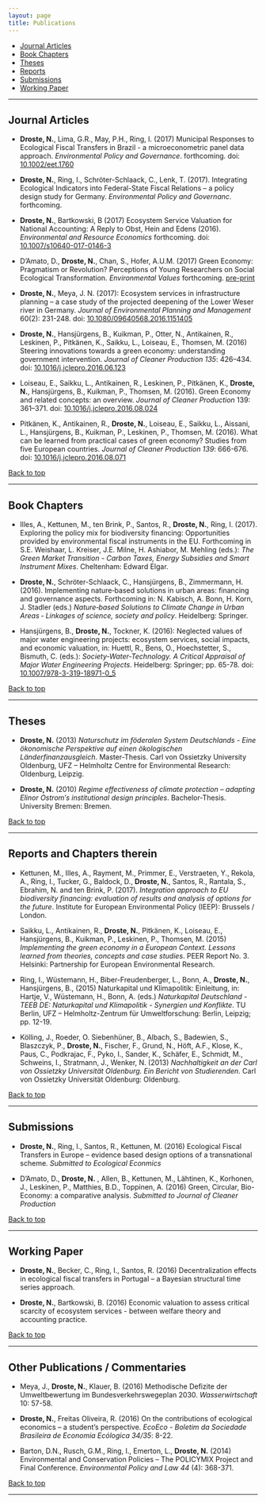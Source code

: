 ```yaml
---
layout: page
title: Publications
---
```


- [Journal Articles](#journal-articles)
- [Book Chapters](#book-chapters)
- [Theses](#theses)
- [Reports](#reports)
- [Submissions](#submissions)
- [Working Paper](#working-paper)

---

## Journal Articles

+ **Droste, N.**, Lima, G.R., May, P.H., Ring, I. (2017)  Municipal Responses to Ecological Fiscal Transfers in Brazil - a microeconometric panel data approach. *Environmental Policy and Governance*. forthcoming. doi: [10.1002/eet.1760](http://dx.doi.org/10.1002/eet.1760)

+ **Droste, N.**, Ring, I., Schröter-Schlaack, C., Lenk, T. (2017). Integrating Ecological Indicators into Federal-State Fiscal Relations – a policy design study for Germany. *Environmental Policy and Governanc*. forthcoming.

+ **Droste, N.**, Bartkowski, B (2017) Ecosystem Service Valuation for National Accounting: A Reply to Obst, Hein and Edens (2016). *Environmental and Resource Economics* forthcoming. doi: [10.1007/s10640-017-0146-3](http://dx.doi.org/10.1007/s10640-017-0146-3)

+ D’Amato, D., **Droste, N.**, Chan, S., Hofer, A.U.M. (2017) Green Economy: Pragmatism or Revolution? Perceptions of Young Researchers on Social Ecological Transformation. *Environmental Values* forthcoming. [pre-print](http://www.whpress.co.uk/EV/papers/D'Amato.pdf)

+ **Droste, N.**, Meya, J. N. (2017): Ecosystem services in infrastructure planning – a case study of the projected deepening of the Lower Weser river in Germany. *Journal of Environmental Planning and Management* 60(2): 231-248. doi: [10.1080/09640568.2016.1151405](http://dx.doi.org/10.1080/09640568.2016.1151405)

+ **Droste, N.**, Hansjürgens, B., Kuikman, P., Otter, N., Antikainen, R., Leskinen, P., Pitkänen, K., Saikku, L., Loiseau, E., Thomsen, M. (2016) Steering innovations towards a green economy: understanding government intervention. *Journal of Cleaner Production* *135*: 426–434. doi: [10.1016/j.jclepro.2016.06.123](http://dx.doi.org/10.1016/j.jclepro.2016.06.123)

+ Loiseau, E., Saikku, L., Antikainen, R., Leskinen, P., Pitkänen, K., **Droste, N.**, Hansjürgens, B., Kuikman, P., Thomsen, M. (2016). Green Economy and related concepts: an overview. *Journal of Cleaner Production* 139: 361–371. doi: [10.1016/j.jclepro.2016.08.024](http://dx.doi.org/10.1016/j.jclepro.2016.08.024)

+ Pitkänen, K., Antikainen, R., **Droste, N.**, Loiseau, E., Saikku, L., Aissani, L., Hansjürgens, B., Kuikman, P., Leskinen, P., Thomsen, M. (2016). What can be learned from practical cases of green economy? Studies from five European countries. *Journal of Cleaner Production* *139*: 666-676. doi: [10.1016/j.jclepro.2016.08.071](http://dx.doi.org/10.1016/j.jclepro.2016.08.071)

<a href="#top">Back to top</a>

---

## Book Chapters

+ Illes, A., Kettunen, M., ten Brink, P., Santos, R., **Droste, N.**, Ring, I. (2017). Exploring the policy mix for biodiversity financing: Opportunities provided by environmental fiscal instruments in the EU. Forthcoming in S.E. Weishaar, L. Kreiser, J.E. Milne, H. Ashiabor, M. Mehling (eds.): *The Green Market Transition - Carbon Taxes, Energy Subsidies and Smart Instrument Mixes*. Cheltenham: Edward Elgar.

+ **Droste, N.**, Schröter-Schlaack, C., Hansjürgens, B., Zimmermann, H. (2016). Implementing nature‐based solutions in urban areas: financing and governance aspects. Forthcoming in: N. Kabisch, A. Bonn, H. Korn, J. Stadler (eds.) *Nature‐based Solutions to Climate Change in Urban Areas ‐ Linkages of science, society and policy*. Heidelberg: Springer.

+ Hansjürgens, B., **Droste, N.**, Tockner, K. (2016): Neglected values of major water engineering projects: ecosystem services, social impacts, and economic valuation, in: Huettl, R., Bens, O., Hoechstetter, S., Bismuth, C. (eds.): *Society-Water-Technology. A Critical Appraisal of Major Water Engineering Projects*. Heidelberg: Springer; pp. 65-78. doi: [10.1007/978-3-319-18971-0_5](http://dx.doi.org/10.1007/978-3-319-18971-0_5)

<a href="#top">Back to top</a>

---

## Theses

+ **Droste, N.** (2013) *Naturschutz im föderalen System Deutschlands - Eine ökonomische Perspektive auf einen ökologischen Länderfinanzausgleich*. Master-Thesis. Carl von Ossietzky University Oldenburg, UFZ – Helmholtz Centre for Environmental Research: Oldenburg, Leipzig.

+ **Droste, N.** (2010) *Regime effectiveness of climate protection – adapting Elinor Ostrom′s institutional design principles*. Bachelor-Thesis. University Bremen: Bremen.

<a href="#top">Back to top</a>

---

## Reports and Chapters therein

+ Kettunen, M., Illes, A., Rayment, M., Primmer, E., Verstraeten, Y., Rekola, A., Ring, I., Tucker, G., Baldock, D., **Droste, N.**, Santos, R., Rantala, S., Ebrahim, N. and ten Brink, P. (2017). *Integration approach to EU biodiversity financing: evaluation of results and analysis of options for the future*. Institute for European Environmental Policy (IEEP): Brussels / London.

+ Saikku, L., Antikainen, R., **Droste, N.**, Pitkänen, K., Loiseau, E., Hansjürgens, B., Kuikman, P., Leskinen, P., Thomsen, M. (2015) *Implementing the green economy in a European Context. Lessons learned from theories, concepts and case studies*. PEER Report No. 3. Helsinki: Partnership for European Environmental Research.

+ Ring, I., Wüstemann, H., Biber-Freudenberger, L., Bonn, A., **Droste, N.**, Hansjürgens, B., (2015) Naturkapital und Klimapolitik: Einleitung, in: Hartje, V., Wüstemann, H., Bonn, A. (eds.)  *Naturkapital Deutschland - TEEB DE: Naturkapital und Klimapolitik - Synergien und Konflikte*. TU Berlin, UFZ – Helmholtz-Zentrum für Umweltforschung: Berlin, Leipzig; pp. 12-19.

+ Kölling, J., Roeder, O. Siebenhüner, B., Albach, S., Badewien, S., Blaszczyk, P., **Droste, N.**, Fischer, F., Grund, N., Höft, A.F., Klose, K., Paus, C., Podkrajac, F., Pyko, I., Sander, K., Schäfer, E., Schmidt, M., Schweins, I., Stratmann, J., Wenker, N. (2013) *Nachhaltigkeit an der Carl von Ossietzky Universität Oldenburg. Ein Bericht von Studierenden*. Carl von Ossietzky Universität Oldenburg: Oldenburg.

<a href="#top">Back to top</a>

---

## Submissions

+ **Droste, N.**, Ring, I., Santos, R., Kettunen, M. (2016) Ecological Fiscal Transfers in Europe – evidence based design options of a transnational scheme. *Submitted to Ecological Econmics*

+ D’Amato, D., **Droste, N.** , Allen, B., Kettunen, M., Lähtinen, K., Korhonen, J., Leskinen, P., Matthies, B.D., Toppinen, A. (2016) Green, Circular, Bio-Economy: a comparative analysis. *Submitted to Journal of Cleaner Production*

<a href="#top">Back to top</a>

---

## Working Paper

+ **Droste, N.**, Becker, C., Ring, I., Santos, R. (2016) Decentralization effects in ecological fiscal transfers in Portugal – a Bayesian structural time series approach.

+ **Droste, N.**, Bartkowski, B. (2016) Economic valuation to assess critical scarcity of ecosystem services - between welfare theory and accounting practice.

<a href="#top">Back to top</a>

---

## Other Publications / Commentaries

+ Meya, J., **Droste, N.**, Klauer, B. (2016) Methodische Defizite der Umweltbewertung im Bundesverkehrswegeplan 2030. *Wasserwirtschaft* 10: 57-58.

+ **Droste, N.**, Freitas Oliveira, R. (2016) On the contributions of ecological economics – a student’s perspective. *EcoEco - Boletim da Sociedade Brasileira de Economia Ecólogica* *34/35*: 8-22.

+ Barton, D.N., Rusch, G.M., Ring, I., Emerton, L., **Droste, N.** (2014) Environmental and Conservation Policies – The POLICYMIX Project and Final Conference. *Environmental Policy and Law* *44* (4): 368-371.

<a href="#top">Back to top</a>

---
